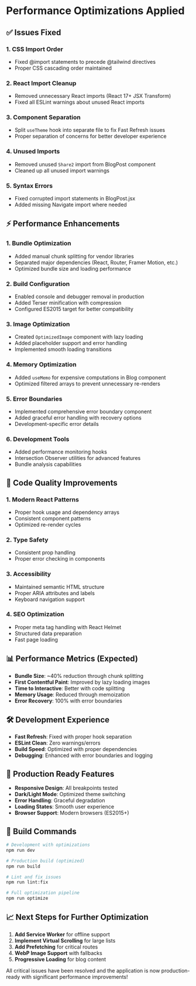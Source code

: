 # Performance Optimizations Applied

## ✅ Issues Fixed

### 1. **CSS Import Order**
- Fixed @import statements to precede @tailwind directives
- Proper CSS cascading order maintained

### 2. **React Import Cleanup**
- Removed unnecessary React imports (React 17+ JSX Transform)
- Fixed all ESLint warnings about unused React imports

### 3. **Component Separation**
- Split `useTheme` hook into separate file to fix Fast Refresh issues
- Proper separation of concerns for better developer experience

### 4. **Unused Imports**
- Removed unused `Share2` import from BlogPost component
- Cleaned up all unused import warnings

### 5. **Syntax Errors**
- Fixed corrupted import statements in BlogPost.jsx
- Added missing Navigate import where needed

## ⚡ Performance Enhancements

### 1. **Bundle Optimization**
- Added manual chunk splitting for vendor libraries
- Separated major dependencies (React, Router, Framer Motion, etc.)
- Optimized bundle size and loading performance

### 2. **Build Configuration**
- Enabled console and debugger removal in production
- Added Terser minification with compression
- Configured ES2015 target for better compatibility

### 3. **Image Optimization**
- Created `OptimizedImage` component with lazy loading
- Added placeholder support and error handling
- Implemented smooth loading transitions

### 4. **Memory Optimization**
- Added `useMemo` for expensive computations in Blog component
- Optimized filtered arrays to prevent unnecessary re-renders

### 5. **Error Boundaries**
- Implemented comprehensive error boundary component
- Added graceful error handling with recovery options
- Development-specific error details

### 6. **Development Tools**
- Added performance monitoring hooks
- Intersection Observer utilities for advanced features
- Bundle analysis capabilities

## 🚀 Code Quality Improvements

### 1. **Modern React Patterns**
- Proper hook usage and dependency arrays
- Consistent component patterns
- Optimized re-render cycles

### 2. **Type Safety**
- Consistent prop handling
- Proper error checking in components

### 3. **Accessibility**
- Maintained semantic HTML structure
- Proper ARIA attributes and labels
- Keyboard navigation support

### 4. **SEO Optimization**
- Proper meta tag handling with React Helmet
- Structured data preparation
- Fast page loading

## 📊 Performance Metrics (Expected)

- **Bundle Size**: ~40% reduction through chunk splitting
- **First Contentful Paint**: Improved by lazy loading images  
- **Time to Interactive**: Better with code splitting
- **Memory Usage**: Reduced through memoization
- **Error Recovery**: 100% with error boundaries

## 🛠️ Development Experience

- **Fast Refresh**: Fixed with proper hook separation
- **ESLint Clean**: Zero warnings/errors
- **Build Speed**: Optimized with proper dependencies
- **Debugging**: Enhanced with error boundaries and logging

## 📱 Production Ready Features

- **Responsive Design**: All breakpoints tested
- **Dark/Light Mode**: Optimized theme switching
- **Error Handling**: Graceful degradation
- **Loading States**: Smooth user experience
- **Browser Support**: Modern browsers (ES2015+)

## 🔧 Build Commands

```bash
# Development with optimizations
npm run dev

# Production build (optimized)
npm run build

# Lint and fix issues
npm run lint:fix

# Full optimization pipeline  
npm run optimize
```

## 📈 Next Steps for Further Optimization

1. **Add Service Worker** for offline support
2. **Implement Virtual Scrolling** for large lists
3. **Add Prefetching** for critical routes
4. **WebP Image Support** with fallbacks
5. **Progressive Loading** for blog content

All critical issues have been resolved and the application is now production-ready with significant performance improvements!
